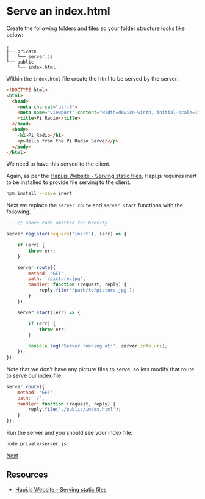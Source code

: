 # Serve an index.html

Create the following folders and files so your folder structure looks like below:

```
.
├── private
│   └── server.js
└── public
    └── index.html
```

Within the `index.html` file create the html to be served by the server:

```html
<!DOCTYPE html>
<html>
  <head>
    <meta charset="utf-8">
    <meta name="viewport" content="width=device-width, initial-scale=1">
    <title>Pi Radio</title>
  </head>
  <body>
    <h1>Pi Radio</h1>
    <p>Hello from the Pi Radio Server</p>
  </body>
</html>
```

We need to have this served to the client.

Again, as per the [Hapi.js Website - Serving static files](https://hapijs.com/tutorials/serving-files?lang=en_US#replyfile), Hapi.js requires inert to be installed to provide file serving to the client.

```bash
npm install --save inert
```

Next we replace the `server.route` and `server.start` functions with the following.

```js
... // above code omitted for brevity

server.register(require('inert'), (err) => {

    if (err) {
        throw err;
    }

    server.route({
        method: 'GET',
        path: '/picture.jpg',
        handler: function (request, reply) {
            reply.file('/path/to/picture.jpg');
        }
    });

    server.start((err) => {

        if (err) {
            throw err;
        }

        console.log('Server running at:', server.info.uri);
    });
});
```

Note that we don't have any picture files to serve, so lets modify that route to serve our index file.

```js
server.route({
    method: 'GET',
    path: '/',
    handler: function (request, reply) {
        reply.file('./public/index.html');
    }
});
```

Run the server and you should see your index file:

```bash
node private/server.js
```

[Next](#)

## Resources

* [Hapi.js Website - Serving static files](https://hapijs.com/tutorials/serving-files?lang=en_US#replyfile)
